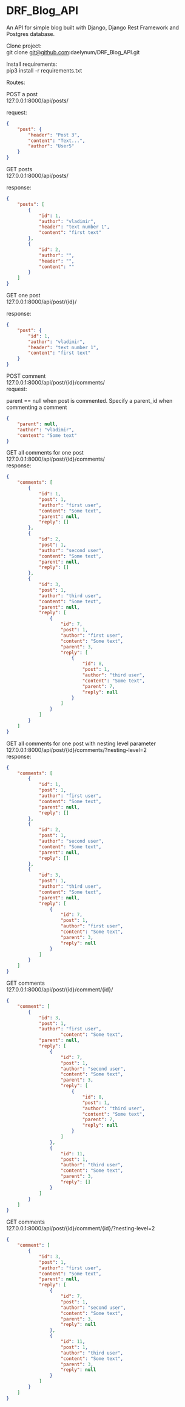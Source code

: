 # DRF_Blog_API
An API for simple blog built with Django, Django Rest Framework and Postgres database. 

Clone project:<br>
git clone git@github.com:daelynum/DRF_Blog_API.git<br>

Install requirements:<br>
pip3 install -r requirements.txt <br>

Routes:<br>

POST a post <br>
127.0.0.1:8000/api/posts/<br>

request: <br>
```json
{
    "post": {
        "header": "Post 3",
        "content": "Text...",
        "author": "User5"
    }
}
```

GET posts <br>
127.0.0.1:8000/api/posts/<br>

response:
```json
{
    "posts": [
        {
            "id": 1,
            "author": "vladimir",
            "header": "text number 1",
            "content": "first text"
        },
        {
            "id": 2,
            "author": "",
            "header": "",
            "content": ""
        }
    ]
}
```

GET one post <br>
127.0.0.1:8000/api/post/{id}/<br>

response: <br>
```json
{
    "post": {
        "id": 1,
        "author": "vladimir",
        "header": "text number 1",
        "content": "first text"
    }
}
```

POST comment <br>
127.0.0.1:8000/api/post/{id}/comments/ <br>
request: <br>

parent == null when post is commented. Specify a parent_id when commenting a comment <br>
```json
{
    "parent": null,
    "author": "vladimir",
    "content": "Some text"
}
```

GET all comments for one post <br>
127.0.0.1:8000/api/post/{id}/comments/ <br>
response: <br>

```json
{
    "comments": [
        {
            "id": 1,
            "post": 1,
            "author": "first user",
            "content": "Some text",
            "parent": null,
            "reply": []
        },
        {
            "id": 2,
            "post": 1,
            "author": "second user",
            "content": "Some text",
            "parent": null,
            "reply": []
        },
        {
            "id": 3,
            "post": 1,
            "author": "third user",
            "content": "Some text",
            "parent": null,
            "reply": [
                {
                    "id": 7,
                    "post": 1,
                    "author": "first user",
                    "content": "Some text",
                    "parent": 3,
                    "reply": [
                        {
                            "id": 8,
                            "post": 1,
                            "author": "third user",
                            "content": "Some text",
                            "parent": 7,
                            "reply": null
                        }
                    ]
                }
            ]
        }
    ]
}
```

GET all comments for one post with nesting level parameter <br>
127.0.0.1:8000/api/post/{id}/comments/?nesting-level=2 <br>
response: <br>

```json
{
    "comments": [
        {
            "id": 1,
            "post": 1,
            "author": "first user",
            "content": "Some text",
            "parent": null,
            "reply": []
        },
        {
            "id": 2,
            "post": 1,
            "author": "second user",
            "content": "Some text",
            "parent": null,
            "reply": []
        },
        {
            "id": 3,
            "post": 1,
            "author": "third user",
            "content": "Some text",
            "parent": null,
            "reply": [
                {
                    "id": 7,
                    "post": 1,
                    "author": "first user",
                    "content": "Some text",
                    "parent": 3,
                    "reply": null
                }
            ]
        }
    ]
}
```

GET comments <br>
127.0.0.1:8000/api/post/{id}/comment/{id}/ <br>

```json
{
    "comment": [
        {
            "id": 3,
            "post": 1,
            "author": "first user",
                    "content": "Some text",
            "parent": null,
            "reply": [
                {
                    "id": 7,
                    "post": 1,
                    "author": "second user",
                    "content": "Some text",
                    "parent": 3,
                    "reply": [
                        {
                            "id": 8,
                            "post": 1,
                            "author": "third user",
                            "content": "Some text",
                            "parent": 7,
                            "reply": null
                        }
                    ]
                },
                {
                    "id": 11,
                    "post": 1,
                    "author": "third user",
                    "content": "Some text",
                    "parent": 3,
                    "reply": []
                }
            ]
        }
    ]
}
```

GET comments <br>
127.0.0.1:8000/api/post/{id}/comment/{id}/?nesting-level=2 <br>

```json
{
    "comment": [
        {
            "id": 3,
            "post": 1,
            "author": "first user",
            "content": "Some text",
            "parent": null,
            "reply": [
                {
                    "id": 7,
                    "post": 1,
                    "author": "second user",
                    "content": "Some text",
                    "parent": 3,
                    "reply": null
                },
                {
                    "id": 11,
                    "post": 1,
                    "author": "third user",
                    "content": "Some text",
                    "parent": 3,
                    "reply": null
                }
            ]
        }
    ]
}
```
